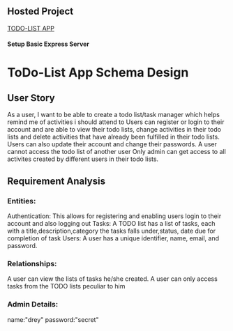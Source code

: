## Hosted Project

[TODO-LIST APP](https://shopping-cart-app-wmmv.onrender.com)

#### Setup Basic Express Server

# ToDo-List App Schema Design

## User Story

As a user, I want to be able to create a todo list/task manager which helps remind me of activities i should attend to 
Users can register or login to their account and are able to view their todo lists, change activities in their todo lists and delete activities that have already been fulfilled in their todo lists.
Users can also update their account and change their passwords.
A user cannot access the todo list of another user 
Only admin can get access to all activites created by different users in their todo lists. 

## Requirement Analysis

### Entities:

Authentication: This allows for registering and enabling users login to their account and also logging out
Tasks: A TODO list has a list of tasks, each with a title,description,category the tasks falls under,status, date due for completion of task
Users: A user has a unique identifier, name, email, and password.

### Relationships:
A user can view the lists of tasks he/she created.
A user can only access tasks from the TODO lists peculiar to him

### Admin Details:
name:"drey"
password:"secret"
